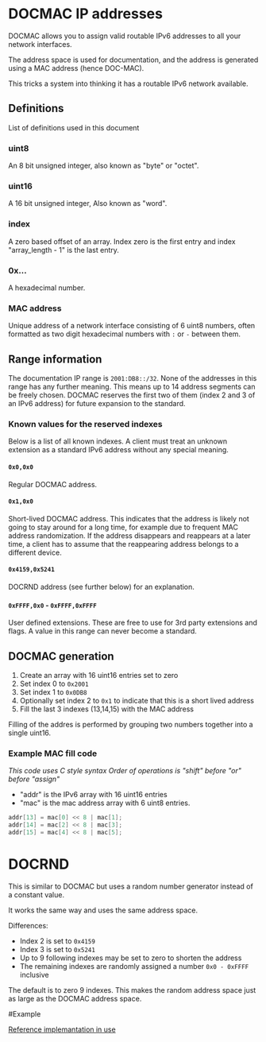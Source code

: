# DOCMAC IP addresses

DOCMAC allows you to assign valid routable IPv6 addresses to all your network interfaces.

The address space is used for documentation,
and the address is generated using a MAC address (hence DOC-MAC).

This tricks a system into thinking it has a routable IPv6 network available.

## Definitions

List of definitions used in this document

### uint8

An 8 bit unsigned integer,
also known as "byte" or "octet".

### uint16

A 16 bit unsigned integer,
Also known as "word".

### index

A zero based offset of an array.
Index zero is the first entry and index "array_length - 1" is the last entry.

### 0x...

A hexadecimal number.

### MAC address

Unique address of a network interface consisting of 6 uint8 numbers,
often formatted as two digit hexadecimal numbers with `:` or `-` between them.

## Range information

The documentation IP range is `2001:DB8::/32`.
None of the addresses in this range has any further meaning.
This means up to 14 address segments can be freely chosen.
DOCMAC reserves the first two of them (index 2 and 3 of an IPv6 address)
for future expansion to the standard.

### Known values for the reserved indexes

Below is a list of all known indexes.
A client must treat an unknown extension
as a standard IPv6 address without any special meaning.

#### `0x0,0x0`

Regular DOCMAC address.

#### `0x1,0x0`

Short-lived DOCMAC address.
This indicates that the address is likely not going to stay around for a long time,
for example due to frequent MAC address randomization.
If the address disappears and reappears at a later time,
a client has to assume that the reappearing address belongs to a different device.

#### `0x4159,0x5241`

DOCRND address (see further below) for an explanation.

#### `0xFFFF,0x0` - `0xFFFF,0xFFFF`

User defined extensions.
These are free to use for 3rd party extensions and flags.
A value in this range can never become a standard.

## DOCMAC generation

1. Create an array with 16 uint16 entries set to zero
2. Set index 0 to `0x2001`
3. Set index 1 to `0x0DB8`
4. Optionally set index 2 to `0x1` to indicate that this is a short lived address
5. Fill the last 3 indexes (13,14,15) with the MAC address

Filling of the addres is performed by grouping two numbers together into a single uint16.

### Example MAC fill code

*This code uses C style syntax*
*Order of operations is "shift" before "or" before "assign"*

- "addr" is the IPv6 array with 16 uint16 entries
- "mac" is the mac address array with 6 uint8 entries.

```C
addr[13] = mac[0] << 8 | mac[1];
addr[14] = mac[2] << 8 | mac[3];
addr[15] = mac[4] << 8 | mac[5];
```

# DOCRND

This is similar to DOCMAC but uses a random number generator instead of a constant value.

It works the same way and uses the same address space.

Differences:

- Index 2 is set to `0x4159`
- Index 3 is set to `0x5241`
- Up to 9 following indexes may be set to zero to shorten the address
- The remaining indexes are randomly assigned a number `0x0 - 0xFFFF` inclusive

The default is to zero 9 indexes.
This makes the random address space just as large as the DOCMAC address space.

#Example

[Reference implemantation in use](https://cable.ayra.ch/docmac/)
